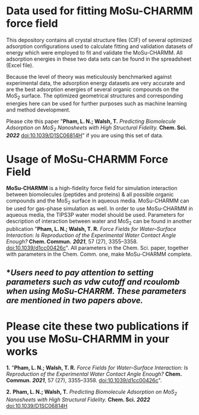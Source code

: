 # Data used for fitting MoSu-CHARMM force field

This depository contains all crystal structure files (CIF) of several optimized
adsorption configurations used to calculate fitting and validation datasets of
energy which were employed to fit and validate the MoSu-CHARMM. All adsorption
energies in these two data sets can be found in the spreadsheet (Excel file).

Because the level of theory was meticulously benchmarked against
experimental data, the adsorption energy datasets are very accurate and are the
best adsorption energies of several organic compounds on the MoS<sub>2</sub>
surface. The optimized geometrical structures and corresponding energies here can
be used for further purposes such as machine learning and method development.

Please cite this paper "**Pham, L. N.; Walsh, T.** *Predicting Biomolecule
Adsorption on MoS<sub>2</sub> Nanosheets with High Structural Fidelity.* **Chem.
Sci.** ***2022*** [doi:10.1039/D1SC06814H](https://doi.org/10.1039/D1SC06814H)"
if you are using this set of data.  

# Usage of MoSu-CHARMM Force Field 

**MoSu-CHARMM** is a high-fidelity force field for simulation interaction
between biomolecules (peptides and proteins) & all possible organic compounds
and the MoS<sub>2</sub> surface in aqueous media. MoSu-CHARMM can be used for
gas-phase simulation as well. In order to use MoSu-CHARMM in aqueous media, the
TIPS3P water model should be used. Parameters for description of interaction
between water and MoS<sub>2</sub> can be found in another publication "**Pham,
L. N.; Walsh, T. R.** *Force Fields for Water–Surface Interaction: Is
Reproduction of the Experimental Water Contact Angle Enough?* **Chem. Commun.**
***2021***, 57 (27), 3355–3358.
[doi:10.1039/d1cc00426c](https://doi.org/10.1039/D1CC00426C)". All parameters in
the Chem. Sci. paper, together with parameters in the Chem. Comm. one, make
MoSu-CHARMM complete.  

## **Users need to pay attention to setting parameters such as vdw cutoff and rcoulomb when using MoSu-CHARRM. These parameters are mentioned in two papers above.*

# Please cite these two publications if you use MoSu-CHARMM in your works

**1.**  "**Pham, L. N.; Walsh, T. R.** *Force Fields for Water–Surface Interaction: Is
Reproduction of the Experimental Water Contact Angle Enough?* **Chem. Commun.**
***2021***, 57 (27), 3355–3358.
[doi:10.1039/d1cc00426c](https://doi.org/10.1039/D1CC00426C)".

**2.** **Pham, L. N.; Walsh, T.** *Predicting Biomolecule Adsorption
on MoS<sub>2</sub> Nanosheets with High Structural Fidelity.* **Chem. Sci.** ***2022***
[doi:10.1039/D1SC06814H](https://doi.org/10.1039/D1SC06814H)

